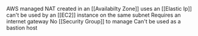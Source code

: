AWS managed NAT
created in an [[Availabilty Zone]] uses an [[Elastic Ip]]
can't be used by an [[EC2]] instance on the same subnet
Requires an internet gateway
No [[Security Group]] to manage
Can't be used as a bastion host
